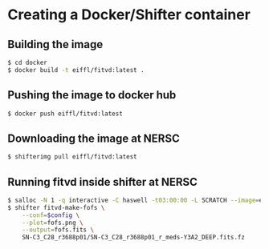 # Creating a Docker/Shifter container


## Building the image

```sh
$ cd docker
$ docker build -t eiffl/fitvd:latest .
```

## Pushing the image to docker hub

```sh
$ docker push eiffl/fitvd:latest
```


## Downloading the image at NERSC

```sh
$ shifterimg pull eiffl/fitvd:latest
```

## Running fitvd inside shifter at NERSC

```sh
$ salloc -N 1 -q interactive -C haswell -t03:00:00 -L SCRATCH --image=eiffl/fitvd:latest
$ shifter fitvd-make-fofs \
    --conf=$config \
    --plot=fofs.png \
    --output=fofs.fits \
    SN-C3_C28_r3688p01/SN-C3_C28_r3688p01_r_meds-Y3A2_DEEP.fits.fz
```
